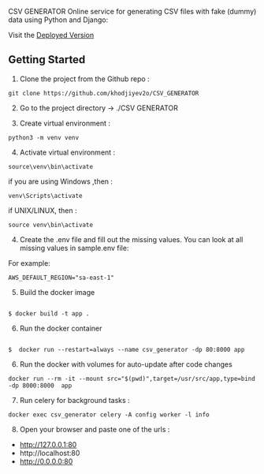CSV GENERATOR
Online service for generating CSV files with fake (dummy) data using
Python and Django:


Visit the [Deployed Version](http://13.114.193.241/) 

## Getting Started

1. Clone the project from the Github repo :

````
git clone https://github.com/khodjiyev2o/CSV_GENERATOR
````

2. Go to the project directory -> ./CSV GENERATOR

3. Create virtual environment :

````
python3 -m venv venv
````

4. Activate virtual environment  : 

````
source\venv\bin\activate
````

if you are using Windows ,then :

````
venv\Scripts\activate
````
if UNIX/LINUX, then :
````
source venv\bin\activate
````
4. Create the .env file and fill out the missing values. You can look at all missing values in sample.env file:

For example: 
````
AWS_DEFAULT_REGION="sa-east-1"
````
5. Build  the docker image

````

$ docker build -t app .

````
6. Run the docker container

````

$  docker run --restart=always --name csv_generator -dp 80:8000 app 

````
6. Run the docker with volumes for auto-update after code changes
```
docker run --rm -it --mount src="$(pwd)",target=/usr/src/app,type=bind -dp 8000:8000  app

```

7. Run celery for background tasks :
```
docker exec csv_generator celery -A config worker -l info 

```

8. Open your browser and paste one of the urls :

* http://127.0.0.1:80
* http://localhost:80
* http://0.0.0.0:80